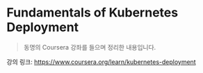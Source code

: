 # Fundamentals of Kubernetes Deployment

> 동명의 Coursera 강좌를 들으며 정리한 내용입니다.

강의 링크: https://www.coursera.org/learn/kubernetes-deployment

